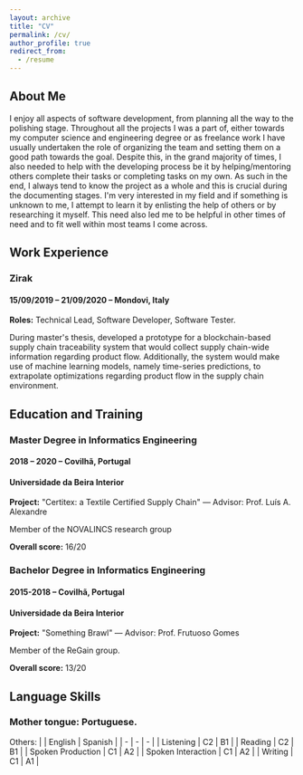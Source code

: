 ```yaml
---
layout: archive
title: "CV"
permalink: /cv/
author_profile: true
redirect_from:
  - /resume
---
```


## About Me

I enjoy all aspects of software development, from planning all the way to the polishing stage. Throughout all the projects I was a part of, either towards my computer science and engineering degree or as freelance work I have usually undertaken the role of organizing the team and setting them on a good path towards the goal. Despite this, in the grand majority of times, I also needed to help with the developing process be it by helping/mentoring others complete their tasks or completing tasks on my own. As such in the end, I always tend to know the project as a whole and this is crucial during the documenting stages. I'm very interested in my field and if something is unknown to me, I attempt to learn it by enlisting the help of others or by researching it myself. This need also led me to be helpful in other times of need and to fit well within most teams I come across.

## Work Experience

### Zirak

#### 15/09/2019 – 21/09/2020 – Mondovi, Italy

**Roles:** Technical Lead, Software Developer, Software Tester.

During master's thesis, developed a prototype for a blockchain-based supply chain
traceability system that would collect supply chain-wide information regarding
product flow. Additionally, the system would make use of machine learning
models, namely time-series predictions, to extrapolate optimizations regarding
product flow in the supply chain environment.

## Education and Training

### Master Degree in Informatics Engineering
#### 2018 – 2020 – Covilhã, Portugal
#### Universidade da Beira Interior

**Project:** "Certitex: a Textile Certified Supply Chain" — Advisor: Prof. Luís A. Alexandre

Member of the NOVALINCS research group

**Overall score:** 16/20

### Bachelor Degree in Informatics Engineering
#### 2015-2018 – Covilhã, Portugal
#### Universidade da Beira Interior

**Project:** "Something Brawl" — Advisor: Prof. Frutuoso Gomes

Member of the ReGain group.

**Overall score:** 13/20

## Language Skills

### **Mother tongue:** Portuguese.

Others:
|                   | English   | Spanish    |
|         -            |   -      |      -           |
|      Listening     |     C2     |    B1     |
|       Reading      |    C2     |    B1     |
|  Spoken Production  |    C1     |    A2     |
| Spoken Interaction  |    C1     |    A2     |
|       Writing        |   C1     |    A1     |



